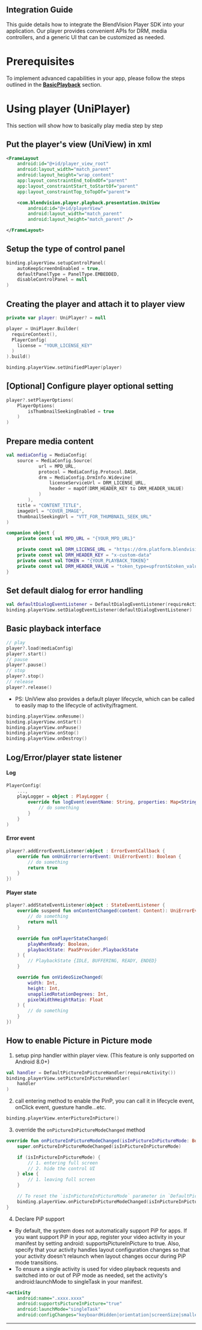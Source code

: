 ## Integration Guide

This guide details how to integrate the BlendVision Player SDK into your application. Our player provides
convenient APIs for DRM, media controllers, and a generic UI that can be customized as needed.

# Prerequisites

To implement advanced capabilities in your app, please follow the steps outlined in the [**BasicPlayback**](https://github.com/BlendVision/Android-Player-SDK/blob/main/BasicPlayback) section.

# Using player (UniPlayer)

This section will show how to basically play media step by step

## Put the player's view (UniView) in xml

```xml
<FrameLayout
    android:id="@+id/player_view_root"
    android:layout_width="match_parent"
    android:layout_height="wrap_content"
    app:layout_constraintEnd_toEndOf="parent"
    app:layout_constraintStart_toStartOf="parent"
    app:layout_constraintTop_toTopOf="parent">

    <com.blendvision.player.playback.presentation.UniView
        android:id="@+id/playerView"
        android:layout_width="match_parent"
        android:layout_height="match_parent" />

</FrameLayout>
```

## Setup the type of control panel

```kotlin
binding.playerView.setupControlPanel(
    autoKeepScreenOnEnabled = true,
    defaultPanelType = PanelType.EMBEDDED,
    disableControlPanel = null
)
```

## Creating the player and attach it to player view

```kotlin
private var player: UniPlayer? = null

player = UniPlayer.Builder(
  requireContext(),
  PlayerConfig(
    license = "YOUR_LICENSE_KEY"
  )
).build()

binding.playerView.setUnifiedPlayer(player)
```

## [Optional] Configure player optional setting

```kotlin
player?.setPlayerOptions(
    PlayerOptions(
        isThumbnailSeekingEnabled = true
    )
)
```

## Prepare media content

```kotlin
val mediaConfig = MediaConfig(
    source = MediaConfig.Source(
            url = MPD_URL,
            protocol = MediaConfig.Protocol.DASH,
            drm = MediaConfig.DrmInfo.Widevine(
                licenseServiceUrl = DRM_LICENSE_URL,
                header = mapOf(DRM_HEADER_KEY to DRM_HEADER_VALUE)
            )
        ),
    title = "CONTENT_TITLE",
    imageUrl = "COVER_IMAGE",
    thumbnailSeekingUrl = "VTT_FOR_THUMBNAIL_SEEK_URL"
)

companion object {
    private const val MPD_URL = "{YOUR_MPD_URL}"

    private const val DRM_LICENSE_URL = "https://drm.platform.blendvision.com/api/v3/drm/license"
    private const val DRM_HEADER_KEY = "x-custom-data"
    private const val TOKEN = "{YOUR_PLAYBACK_TOKEN}"
    private const val DRM_HEADER_VALUE = "token_type=upfront&token_value=$TOKEN"
}
```

## Set default dialog for error handling

```kotlin
val defaultDialogEventListener = DefaultDialogEventListener(requireActivity(), binding.playerView)
binding.playerView.setDialogEventListener(defaultDialogEventListener)
```

## Basic playback interface

```kotlin
// play
player?.load(mediaConfig)
player?.start()
// pause
player?.pause()
// stop
player?.stop()
// release
player?.release()
```

- PS: UniView also provides a default player lifecycle, which can be called to easily map to the
  lifecycle of activity/fragment.

```kotlin
binding.playerView.onResume()
binding.playerView.onStart()
binding.playerView.onPause()
binding.playerView.onStop()
binding.playerView.onDestroy()
```

## Log/Error/player state listener

#### Log

```kotlin
PlayerConfig(
    ...,
    playLogger = object : PlayLogger {
        override fun logEvent(eventName: String, properties: Map<String, Any>) {
            // do something
        }
    }
)
```

#### Error event

```kotlin
player?.addErrorEventListener(object : ErrorEventCallback {
    override fun onUniError(errorEvent: UniErrorEvent): Boolean {
        // do something
        return true
    }
})
```

#### Player state

```kotlin
player?.addStateEventListener(object : StateEventListener {
    override suspend fun onContentChanged(content: Content): UniErrorEvent? {
        // do something
        return null
    }

    override fun onPlayerStateChanged(
        playWhenReady: Boolean,
        playbackState: PaaSProvider.PlaybackState
    ) {
        // PlaybackState {IDLE, BUFFERING, READY, ENDED}
    }

    override fun onVideoSizeChanged(
        width: Int,
        height: Int,
        unappliedRotationDegrees: Int,
        pixelWidthHeightRatio: Float
    ) {
        // do something
    }
})
```

## How to enable Picture in Picture mode

1. setup pinp handler within player view. (This feature is only supported on Android 8.0+)

```kotlin
val handler = DefaultPictureInPictureHandler(requireActivity())
binding.playerView.setPictureInPictureHandler(
    handler
)
```

2. call entering method to enable the PinP, you can call it in lifecycle event, onClick event,
   guesture handle...etc.

```kotlin
binding.playerView.enterPictureInPicture()
```

3. override the `onPictureInPictureModeChanged` method

```kotlin
override fun onPictureInPictureModeChanged(isInPictureInPictureMode: Boolean) {
    super.onPictureInPictureModeChanged(isInPictureInPictureMode)

    if (isInPictureInPictureMode) {
        // 1. entering full screen
        // 2. hide the control UI
    } else {
        // 1. leaving full screen
    }

    // To reset the `isInPictureInPictureMode` parameter in `DefaultPictureInPictureHandler`, the following method needs to be called.
    binding.playerView.onPictureInPictureModeChanged(isInPictureInPictureMode)
}
```

4. Declare PiP support

- By default, the system does not automatically support PiP for apps. If you want support PiP in
  your app, register your video activity in your manifest by setting android:
  supportsPictureInPicture to true. Also, specify that your activity handles layout configuration
  changes so that your activity doesn't relaunch when layout changes occur during PiP mode
  transitions.
- To ensure a single activity is used for video playback requests and switched into or out of PiP
  mode as needed, set the activity's android:launchMode to singleTask in your manifest.

```xml
<activity
    android:name=".xxxx.xxxx"
    android:supportsPictureInPicture="true"
    android:launchMode="singleTask"
    android:configChanges="keyboardHidden|orientation|screenSize|smallestScreenSize|screenLayout" />
```

---

